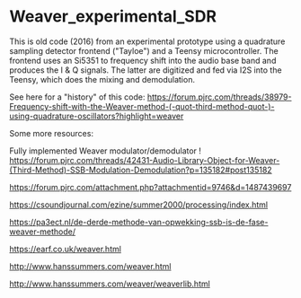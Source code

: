 # Weaver_experimental_SDR

This is old code (2016) from an experimental prototype using a quadrature sampling detector frontend ("Tayloe") and a Teensy microcontroller. 
The frontend uses an Si5351 to frequency shift into the audio base band and produces the I & Q signals. The latter are digitized and fed via I2S into the Teensy, which does the mixing and demodulation.

See here for a "history" of this code:
https://forum.pjrc.com/threads/38979-Frequency-shift-with-the-Weaver-method-(-quot-third-method-quot-)-using-quadrature-oscillators?highlight=weaver

Some more resources:

Fully implemented Weaver modulator/demodulator !
https://forum.pjrc.com/threads/42431-Audio-Library-Object-for-Weaver-(Third-Method)-SSB-Modulation-Demodulation?p=135182#post135182

https://forum.pjrc.com/attachment.php?attachmentid=9746&d=1487439697

https://csoundjournal.com/ezine/summer2000/processing/index.html

https://pa3ect.nl/de-derde-methode-van-opwekking-ssb-is-de-fase-weaver-methode/

https://earf.co.uk/weaver.html

http://www.hanssummers.com/weaver.html

http://www.hanssummers.com/weaver/weaverlib.html



